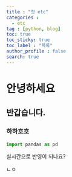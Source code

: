 ```yaml
---
title : "첫 etc"
categories :
  - etc
tag : [python, blog]
toc: true
toc_sticky: true
toc_label : "목록"
author_profile : false
search: true
---
```


# 안녕하세요
## 반갑습니다.
### 하하호호

```py
import pandas as pd
```



실시간으로 반영이 되나요?

ㄴㅇ
